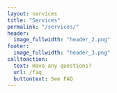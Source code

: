 ```yaml
---
layout: services
title: "Services"
permalink: "/services/"
header:
  image_fullwidth: "header_2.png"
footer:
  image_fullwidth: "header_3.png"
calltoaction:
  text: Have any questions?
  url: /faq
  buttontext: See FAQ
---
```


<!---
  See _data/services.yml for the services data that gets pulled onto this page.
--->